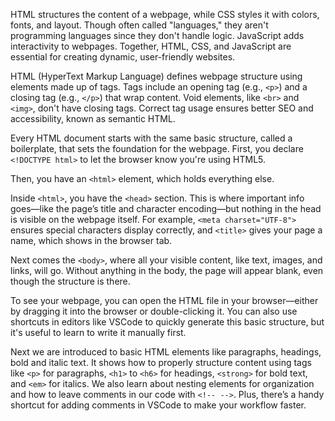 HTML structures the content of a webpage, while CSS styles it with colors, fonts, and layout. Though often called "languages," they aren't programming languages since they don't handle logic. JavaScript adds interactivity to webpages. Together, HTML, CSS, and JavaScript are essential for creating dynamic, user-friendly websites.


HTML (HyperText Markup Language) defines webpage structure using elements made up of tags. Tags include an opening tag (e.g., `<p>`) and a closing tag (e.g., `</p>`) that wrap content. Void elements, like `<br>` and `<img>`, don't have closing tags. Correct tag usage ensures better SEO and accessibility, known as semantic HTML.

Every HTML document starts with the same basic structure, called a boilerplate, that sets the foundation for the webpage. First, you declare `<!DOCTYPE html>` to let the browser know you're using HTML5. 

Then, you have an `<html>` element, which holds everything else.

Inside `<html>`, you have the `<head>` section. This is where important info goes—like the page’s title and character encoding—but nothing in the head is visible on the webpage itself. For example, `<meta charset="UTF-8">` ensures special characters display correctly, and `<title>` gives your page a name, which shows in the browser tab.

Next comes the `<body>`, where all your visible content, like text, images, and links, will go. Without anything in the body, the page will appear blank, even though the structure is there.

To see your webpage, you can open the HTML file in your browser—either by dragging it into the browser or double-clicking it. You can also use shortcuts in editors like VSCode to quickly generate this basic structure, but it's useful to learn to write it manually first.

Next we are introduced to basic HTML elements like paragraphs, headings, bold and italic text. It shows how to properly structure content using tags like `<p>` for paragraphs, `<h1>` to `<h6>` for headings, `<strong>` for bold text, and `<em>` for italics. We also learn about nesting elements for organization and how to leave comments in our code with `<!-- -->`. Plus, there’s a handy shortcut for adding comments in VSCode to make your workflow faster.
